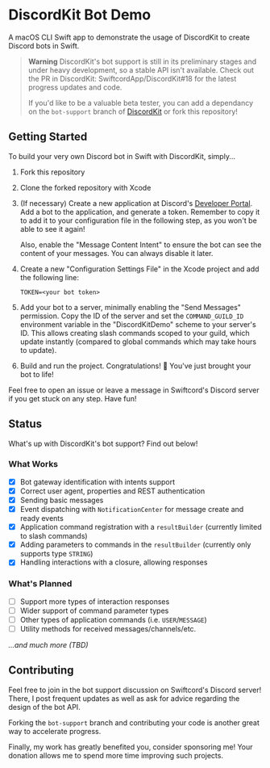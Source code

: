 #  DiscordKit Bot Demo

A macOS CLI Swift app to demonstrate the usage of DiscordKit
to create Discord bots in Swift.

> **Warning**
> DiscordKit's bot support is still in its preliminary stages
> and under heavy development, so a stable API isn't available.
> Check out the PR in DiscordKit: SwiftcordApp/DiscordKit#18
> for the latest progress updates and code.
>
> If you'd like to be a valuable beta tester, you can add a 
> dependancy on the `bot-support` branch of 
> [DiscordKit](https://github.com/SwiftcordApp/DiscordKit) or
> fork this repository!

## Getting Started

To build your very own Discord bot in Swift with DiscordKit,
simply...

1. Fork this repository
2. Clone the forked repository with Xcode
3. (If necessary) Create a new application at Discord's
   [Developer Portal](https://discord.com/developers/applications).
   Add a bot to the application, and generate a token. Remember
   to copy it to add it to your configuration file in the
   following step, as you won't be able to see it again!

   Also, enable the "Message Content Intent" to ensure the bot
   can see the content of your messages. You can always disable
   it later.
4. Create a new "Configuration Settings File" in the Xcode
   project and add the following line:
   ```
   TOKEN=<your bot token>
   ```
5. Add your bot to a server, minimally enabling the "Send
   Messages" permission. Copy the ID of the server and set the
   `COMMAND_GUILD_ID` environment variable in the "DiscordKitDemo"
   scheme to your server's ID. This allows creating slash
   commands scoped to your guild, which update instantly
   (compared to global commands which may take hours to update).
6. Build and run the project. Congratulations! 🎉 You've just
   brought your bot to life!

Feel free to open an issue or leave a message in Swiftcord's
Discord server if you get stuck on any step. Have fun!

## Status

What's up with DiscordKit's bot support? Find out below!

### What Works

* [x] Bot gateway identification with intents support
* [x] Correct user agent, properties and REST authentication
* [x] Sending basic messages
* [x] Event dispatching with `NotificationCenter` for message
      create and ready events
* [x] Application command registration with a `resultBuilder`
      (currently limited to slash commands)
* [x] Adding parameters to commands in the `resultBuilder`
      (currently only supports type `STRING`)
* [x] Handling interactions with a closure, allowing responses

### What's Planned

* [ ] Support more types of interaction responses
* [ ] Wider support of command parameter types
* [ ] Other types of application commands (i.e. `USER`/`MESSAGE`)
* [ ] Utility methods for received messages/channels/etc.

_...and much more (TBD)_

## Contributing

Feel free to join in the bot support discussion on Swiftcord's
Discord server! There, I post frequent updates as well as ask for
advice regarding the design of the bot API.

Forking the `bot-support` branch and contributing your code is
another great way to accelerate progress.

Finally, my work has greatly benefited you, consider sponsoring me!
Your donation allows me to spend more time improving such projects.

